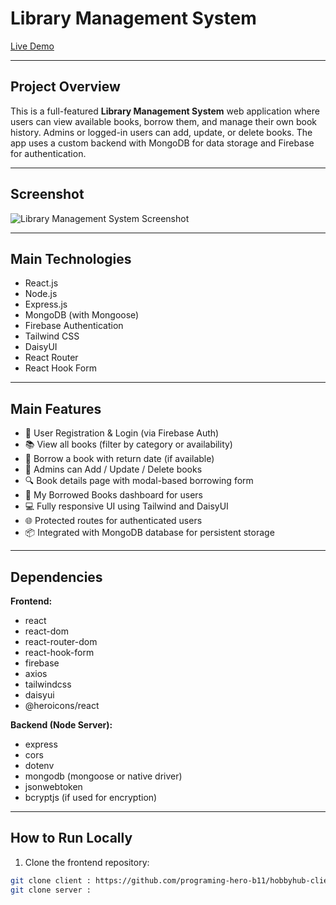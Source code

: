 # Library Management System

[Live Demo](https://assignment-ten-e8281.web.app/)

---

## Project Overview

This is a full-featured **Library Management System** web application where users can view available books, borrow them, and manage their own book history. Admins or logged-in users can add, update, or delete books. The app uses a custom backend with MongoDB for data storage and Firebase for authentication.

---

## Screenshot

![Library Management System Screenshot](https://i.ibb.co/tp9SCdGM/Screenshot-2025-06-25-012826.png)
<!-- Replace with a real screenshot URL of your site -->

---

## Main Technologies

- React.js
- Node.js
- Express.js
- MongoDB (with Mongoose)
- Firebase Authentication
- Tailwind CSS
- DaisyUI
- React Router
- React Hook Form

---

## Main Features

- 🔐 User Registration & Login (via Firebase Auth)
- 📚 View all books (filter by category or availability)
- 📖 Borrow a book with return date (if available)
- 📝 Admins can Add / Update / Delete books
- 🔍 Book details page with modal-based borrowing form
- 📄 My Borrowed Books dashboard for users
- 💻 Fully responsive UI using Tailwind and DaisyUI
- 🌐 Protected routes for authenticated users
- 📦 Integrated with MongoDB database for persistent storage

---

## Dependencies

**Frontend:**
- react
- react-dom
- react-router-dom
- react-hook-form
- firebase
- axios
- tailwindcss
- daisyui
- @heroicons/react

**Backend (Node Server):**
- express
- cors
- dotenv
- mongodb (mongoose or native driver)
- jsonwebtoken
- bcryptjs (if used for encryption)

---

## How to Run Locally


1. Clone the frontend repository:
```bash
git clone client : https://github.com/programing-hero-b11/hobbyhub-client-kira217-cyber
git clone server : 

